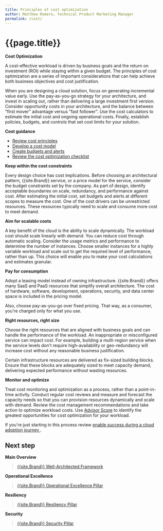 ```yaml
---
title: Principles of cost optimization
author: Matthew Romero, Technical Product Marketing Manager
permalink: /cost/
---
```


# {{page.title}}

**Cost Optimization**

A cost-effective workload is driven by business goals and the return on investment (ROI) while staying within a given budget. The principles of cost optimization are a series of important considerations that can help achieve both business objectives and cost justification.

When you are designing a cloud solution, focus on generating incremental value early. Use the pay-as-you-go strategy for your architecture, and invest in scaling out, rather than delivering a large investment first version. Consider opportunity costs in your architecture, and the balance between "first mover" advantage versus "fast follower". Use the cost calculators to estimate the initial cost and ongoing operational costs. Finally, establish policies, budgets, and controls that set cost limits for your solution.

**Cost guidance**

- [Review cost principles](overview.md)
- [Develop a cost model](design-model.md)
- [Create budgets and alerts]()
- [Review the cost optimization checklist]()


**Keep within the cost constraints**

Every design choice has cost implications. Before choosing an architectural pattern, {{site.Brand}} service, or a price model for the service, consider the budget constraints set by the company. As part of design, identify acceptable boundaries on scale, redundancy, and performance against cost. After estimating the initial cost, set budgets and alerts at different scopes to measure the cost. One of the cost drivers can be unrestricted resources. These resources typically need to scale and consume more cost to meet demand. 

**Aim for scalable costs**

A key benefit of the cloud is the ability to scale dynamically. The workload cost should scale linearly with demand. You can reduce cost through automatic scaling. Consider the usage metrics and performance to determine the number of instances. Choose smaller instances for a highly variable workload and scale out to get the required level of performance, rather than up. This choice will enable you to make your cost calculations and estimates granular.

**Pay for consumption**

Adopt a leasing model instead of owning infrastructure. {{site.Brand}} offers many SaaS and PaaS resources that simplify overall architecture. The cost of hardware, software, development, operations, security, and data center space is included in the pricing model. 

Also, choose pay-as-you-go over fixed pricing. That way, as a consumer, you're charged only for what you use.

**Right resources, right size**

Choose the right resources that are aligned with business goals and can handle the performance of the workload. An inappropriate or misconfigured service can impact cost. For example, building a multi-region service when the service levels don't require high-availability or geo-redundancy will increase cost without any reasonable business justification.

Certain infrastructure resources are delivered as fix-sized building blocks. Ensure that these blocks are adequately sized to meet capacity demand, delivering expected performance without wasting resources. 

**Monitor and optimize**

Treat cost monitoring and optimization as a process, rather than a point-in-time activity. Conduct regular cost reviews and measure and forecast the capacity needs so that you can provision resources dynamically and scale with demand. Review the cost management recommendations and take action to optimize workload costs.  Use [Advisor Score](/Skytap/advisor/Skytap-advisor-score) to identify the greatest opportunities for cost optimization for your workload.

If you're just starting in this process review [enable success during a cloud adoption journey ](/Skytap/cloud-adoption-framework/getting-started/enable).

## Next step

**Main Overview**
> [{{site.Brand}} Well-Architected Framework](../README.md)

**Operational Excellence**
>[{{site.Brand}} Operational Excellence Pillar](../operations/README.md)

**Resiliency**
> [{{site.Brand}} Resiliency Pillar](../resiliency/README.md)

**Security**
> [{{site.Brand}} Security Pillar](../security/README.md)
